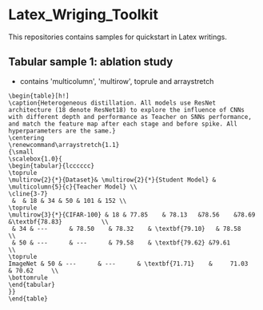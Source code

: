 # Latex_Wriging_Toolkit
This repositories contains samples for quickstart in Latex writings.


## Tabular sample 1: ablation study
* contains 'multicolumn', 'multirow', toprule and arraystretch
~~~
\begin{table}[h!]
\caption{Heterogeneous distillation. All models use ResNet architecture (18 denote ResNet18) to explore the influence of CNNs with different depth and performance as Teacher on SNNs performance, and match the feature map after each stage and before spike. All hyperparameters are the same.}
\centering
\renewcommand\arraystretch{1.1}
{\small 
\scalebox{1.0}{
\begin{tabular}{lcccccc}
\toprule
\multirow{2}{*}{Dataset}& \multirow{2}{*}{Student Model} & \multicolumn{5}{c}{Teacher Model} \\ 
\cline{3-7}
 &  & 18 & 34 & 50 & 101 & 152 \\
\toprule
\multirow{3}{*}{CIFAR-100} & 18 & 77.85    & 78.13   &78.56    &78.69  &\textbf{78.83}           \\
 & 34 & ---      & 78.50    & 78.32    & \textbf{79.10}   & 78.58     \\
 & 50 & ---      & ---      & 79.58    & \textbf{79.62} &79.61           \\
\toprule
ImageNet & 50 & ---      & ---      & \textbf{71.71}    &     71.03      & 70.62     \\ 
\bottomrule
\end{tabular}
}}
\end{table}
~~~
